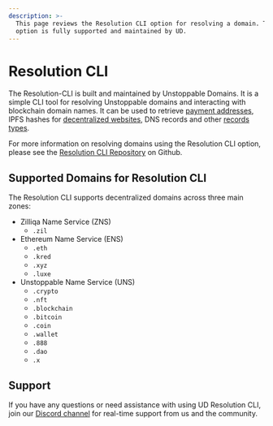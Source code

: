 ```yaml
---
description: >-
  This page reviews the Resolution CLI option for resolving a domain. This
  option is fully supported and maintained by UD.
---
```


# Resolution CLI

The Resolution-CLI is built and maintained by Unstoppable Domains. It is a simple CLI tool for resolving Unstoppable domains and interacting with blockchain domain names. It can be used to retrieve [payment addresses](../send-and-receive-crypto-payments/crypto-payments.md), IPFS hashes for [decentralized websites](../build-a-decentralized-website/overview-of-ipfs-and-d-websites.md), DNS records and other [records types](../domain-registry-essentials/records-reference.md).

For more information on resolving domains using the Resolution CLI option, please see the [Resolution CLI Repository](https://github.com/unstoppabledomains/resolution-cli) on Github.

## Supported Domains for Resolution CLI

The Resolution CLI supports decentralized domains across three main zones:

* Zilliqa Name Service \(ZNS\)
  * `.zil`
* Ethereum Name Service \(ENS\)
  * `.eth`
  * `.kred`
  * `.xyz`
  * `.luxe`
* Unstoppable Name Service \(UNS\)
  * `.crypto`
  * `.nft`
  * `.blockchain`
  * `.bitcoin`
  * `.coin`
  * `.wallet`
  * `.888`
  * `.dao`
  * `.x`

## Support

If you have any questions or need assistance with using UD Resolution CLI, join our [Discord channel](https://discord.gg/b6ZVxSZ9Hn) for real-time support from us and the community.



